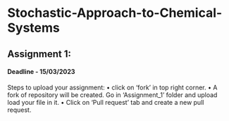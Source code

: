 # Stochastic-Approach-to-Chemical-Systems
## Assignment 1:
#### Deadline - 15/03/2023

Steps to upload your assignment:
	•	 click on ‘fork’ in top right corner.
	•	A fork of repository will be created. Go in ‘Assignment_1’  folder and upload load your file in it.
	•	Click on ‘Pull request’ tab and create a new pull request.
